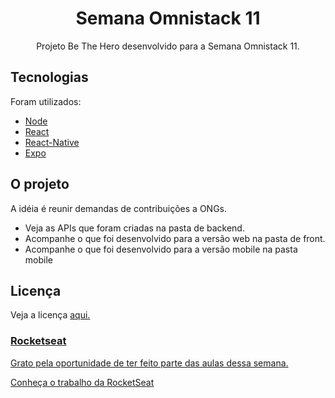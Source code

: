 # <div align="center">Semana Omnistack 11</div>  
<div align="center">Projeto Be The Hero desenvolvido para a Semana Omnistack 11.</div>  
</p>
</p>
<h2> Tecnologias </h2>
</p>
Foram utilizados:
<ul>
<li><a href="https://nodejs.org/en/">Node</a></li>
<li><a href="https://reactjs.org/">React</a></li>
<li><a href="https://reactnative.dev/">React-Native</a></li>
<li><a href="https://expo.io/">Expo</a></li>
</ul>
<h2> O projeto </h2>
</p>
A idéia é reunir demandas de contribuições a ONGs.
<ul>
<li>Veja as APIs que foram criadas na pasta de backend.</li>
<li>Acompanhe o que foi desenvolvido para a versão web na pasta de front.</li>
<li>Acompanhe o que foi desenvolvido para a versão mobile na pasta mobile</li>
</ul>
<h2> Licença </h2>
Veja a licença <a href="https://github.com/andreserudo/semanaOmnistack_11/blob/master/LICENSE">aqui.
<h3> Rocketseat </h3>
Grato pela oportunidade de ter feito parte das aulas dessa semana.</p> 
Conheça o trabalho da <a href="https://rocketseat.com.br/">RocketSeat</a>
